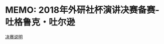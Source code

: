 # MEMO: 2018年外研社杯演讲决赛备赛-吐格鲁克・吐尔逊

[决赛说明](http://uchallenge.unipus.cn/2018/constitution/speaking/447640.shtml)
